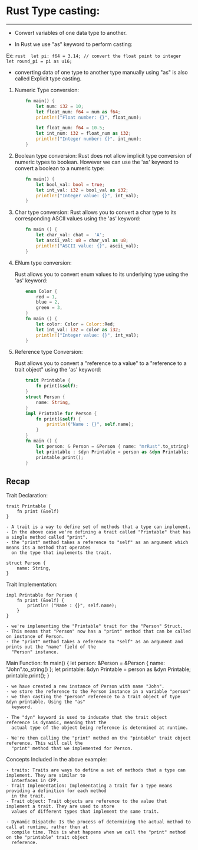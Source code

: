 # Rust Type casting:
---

- Convert variables of one data type to another.

- In Rust we use "as" keyword to perform casting:

Ex:
    ```rust 
        let pi: f64 = 3.14;
        // convert the float point to integer 
        let round_pi = pi as u16;
    ```

- converting data of one type to another type manually using "as" is also called Explicit type casting.

1. Numeric Type conversion:

    ```rust 
        fn main() {
            let num: i32 = 10;
            let float_num: f64 = num as f64;
            println!("Float number: {}", float_num);

            let float_num: f64 = 10.5;
            let int_num: i32 = float_num as i32;
            println!("Integer number: {}", int_num);
        }
    ```

2. Boolean type conversion:
    Rust does not allow implicit type conversion of numeric types to boolean.
    However we can use the 'as' keyword to convert a boolean to a numeric type:

    ```rust 
        fn main() {
            let bool_val: bool = true;
            let int_val: i32 = bool_val as i32;
            println!("Integer value: {}", int_val);
        }
    ```

3. Char type conversion:
    Rust allows you to convert a char type to its corresponding ASCII values using the 'as' keyword:

    ```rust 
        fn main () {
            let char_val: chat =  'A';
            let ascii_val: u8 = char_val as u8;
            println!("ASCII value: {}", ascii_val);
        }
    ```

5. ENum  type conversion:

    Rust allows you to convert enum values to its underlying type using the 'as' keyword:

    ```rust 
        enum Color {
            red = 1,
            blue = 2,
            green = 3,
        }
        fn main () {
            let color: Color = Color::Red;
            let int_val: i32 = color as i32;
            println!("Integer value: {}", int_val);
        }
    ```

6. Reference type Conversion:

    Rust allows you to convert a "reference to a value" to a "reference to a trait object" using the 'as'
    keyword:

    ```rust 
        trait Printable {
            fn print(&self);
        }
        struct Person {
            name: String,
        }
        impl Printable for Person {
            fn print(&self) {
                println!("Name : {}", self.name);
            }
        }
        fn main () {
            let person: & Person = &Person { name: "mrRust".to_string) };
            let printable : $dyn Printable = person as &dyn Printable;
            printable.print();
        }
    ```
Recap 
---

Trait Declaration:

    trait Printable {
        fn print (&self)
    }

    - A trait is a way to define set of methods that a type can inplement.
    - In the above case we're defining a trait called "Printable" that has a single method called "print".
    - the "print" method takes a reference to "self" as an argument which means its a method that operates
      on the type that implements the trait.

    struct Person {
        name: String,
    }

Trait Implementation:

    impl Printable for Person {
        fn print (&self) {
            println! ("Name : {}", self.name);
        }
    }

    - we're implementing the "Printable" trait for the "Person" Struct.
    - This means that "Person" now has a "print" method that can be called on instance of Person.
    - The "print" method takes a reference to "self" as an argument and prints out the "name" field of the
      "Person" instance.

Main Function:
    fn main() {
        let person: &Person = &Person { name: "John".to_string() };
        let printable: &dyn Printable = person as &dyn Printable;
        printable.print();
    }

    - we have created a new instance of Person with name "John".
    - we store the reference to the Person instance in a variable "person"
    - we then casting the "person" reference to a trait object of type &dyn printable. Using the "as"
      keyword.

    - The "dyn" keyword is used to inducate that the trait object reference is dynamic, meaning that the
      actual type of the object being reference is determined at runtime.

    - We're then calling the "print" method on the "pintable" trait object reference. This will call the
      "print" method that we implemented for Person.

Concepts Included in the above example:

    - traits: Traits are ways to define a set of methods that a type can implement. They are similar to
      interfaces in CPP.
    - Trait Implementation: Implementating a trait for a type means providing a definition for each method
      in the trait.
    - Trait object: Trait objects are reference to the value that implement a trait. They are used to store
      values of different types that implement the same trait.

    - Dynamic Dispatch: Is the process of determining the actual method to call at runtime, rather then at
      compile time. This is what happens when we call the "print" method on the "printable" trait object
      reference.



